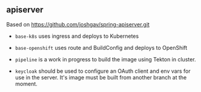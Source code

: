 ## apiserver

Based on https://github.com/joshgav/spring-apiserver.git

- `base-k8s` uses ingress and deploys to Kubernetes
- `base-openshift` uses route and BuildConfig and deploys to OpenShift

- `pipeline` is a work in progress to build the image using Tekton in cluster.
- `keycloak` should be used to configure an OAuth client and env vars for use in
the server. It's image must be built from another branch at the moment.